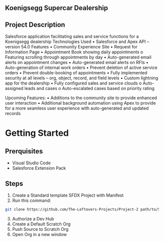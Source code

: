 ## Koenigsegg Supercar Dealership
## Project Description
   Salesforce application facilitating sales and service functions for a Koenigsegg dealership
Technologies Used
•	Salesforce and Apex API – version 54.0
Features
•	Community Experience Site
•	Request for Information Page
•	Appointment Book showing daily appointments 
o	Featuring scrolling through appointments by day
•	Auto-generated email alerts on appointment changes
•	Auto-generated email alerts on RFIs
•	Auto-generation of internal work orders
•	Prevent deletion of active service orders
•	Prevent double-booking of appointments
•	Fully implemented security at all levels – org, object, record, and field levels
•	Custom lightning app for the dealership
•	Fully configured sales and service clouds
o	Auto-assigned leads and cases
o	Auto-escalated cases based on priority rating

Upcoming Features:
•	Additions to the community site to provide enhanced user interaction
•	Additional background automation using Apex to provide for a more seamless user experience with auto-generated and updated records



# Getting Started

## Prerquisites
* Visual Studio Code
* Salesforce Extension Pack

## Steps
1. Create a Standard template SFDX Project with Manifest
2. Run this command:
```bash
git clone https://github.com/The-Leftovers-Projects/Project-2 path/to/SFDX-Project/here
```
3. Authorize a Dev Hub
4. Create a Default Scratch Org
5. Push Source to Scratch Org
6. Open Org in a new window
